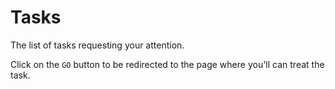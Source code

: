 # Tasks

The list of tasks requesting your attention.

Click on the `GO` button to be redirected to the page where you'll can treat the task.